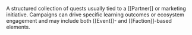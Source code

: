 A structured collection of quests usually tied to a [[Partner]] or marketing initiative. Campaigns can drive specific learning outcomes or ecosystem engagement and may include both [[Event]]- and [[Faction]]-based elements.
